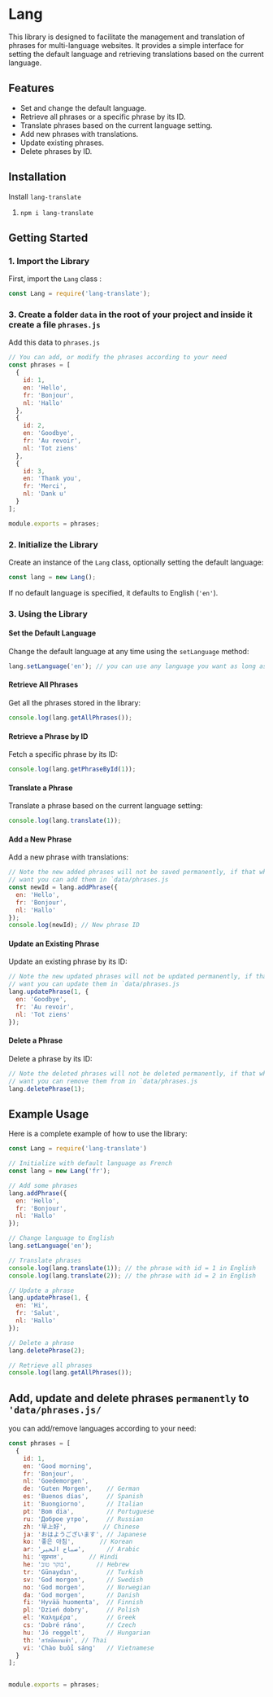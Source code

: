# Lang

This library is designed to facilitate the management and translation of phrases for multi-language websites.
It provides a simple interface for setting the default language and  retrieving translations based on the current language.

## Features

- Set and change the default language.
- Retrieve all phrases or a specific phrase by its ID.
- Translate phrases based on the current language setting.
- Add new phrases with translations.
- Update existing phrases.
- Delete phrases by ID.

## Installation

Install `lang-translate`

1. `npm i lang-translate`

## Getting Started

### 1. Import the Library

First, import the `Lang` class :

```javascript
const Lang = require('lang-translate');
```

### 3. Create a folder `data` in the root of your project and inside it create a file `phrases.js`

Add this data to `phrases.js` 

```javascript
// You can add, or modify the phrases according to your need
const phrases = [
  {
    id: 1,
    en: 'Hello',
    fr: 'Bonjour',
    nl: 'Hallo'
  },
  {
    id: 2,
    en: 'Goodbye',
    fr: 'Au revoir',
    nl: 'Tot ziens'
  },
  {
    id: 3,
    en: 'Thank you',
    fr: 'Merci',
    nl: 'Dank u'
  }
];

module.exports = phrases;
```

### 2. Initialize the Library

Create an instance of the `Lang` class, optionally setting the default language:

```javascript
const lang = new Lang();
```

If no default language is specified, it defaults to English (`'en'`).

### 3. Using the Library

#### Set the Default Language

Change the default language at any time using the `setLanguage` method:

```javascript
lang.setLanguage('en'); // you can use any language you want as long as they exits in your `data/phrases.js`
```

#### Retrieve All Phrases

Get all the phrases stored in the library:

```javascript
console.log(lang.getAllPhrases());
```

#### Retrieve a Phrase by ID

Fetch a specific phrase by its ID:

```javascript
console.log(lang.getPhraseById(1)); 
```

#### Translate a Phrase

Translate a phrase based on the current language setting:

```javascript
console.log(lang.translate(1)); 
```

#### Add a New Phrase

Add a new phrase with translations:

```javascript
// Note the new added phrases will not be saved permanently, if that what you 
// want you can add them in `data/phrases.js 
const newId = lang.addPhrase({
  en: 'Hello',
  fr: 'Bonjour',
  nl: 'Hallo'
});
console.log(newId); // New phrase ID
```

#### Update an Existing Phrase

Update an existing phrase by its ID:

```javascript
// Note the new updated phrases will not be updated permanently, if that what you 
// want you can update them in `data/phrases.js 
lang.updatePhrase(1, {
  en: 'Goodbye',
  fr: 'Au revoir',
  nl: 'Tot ziens'
});
```

#### Delete a Phrase

Delete a phrase by its ID:

```javascript
// Note the deleted phrases will not be deleted permanently, if that what you 
// want you can remove them from in `data/phrases.js 
lang.deletePhrase(1);
```

## Example Usage

Here is a complete example of how to use the library:

```javascript
const Lang = require('lang-translate')

// Initialize with default language as French
const lang = new Lang('fr');

// Add some phrases
lang.addPhrase({
  en: 'Hello',
  fr: 'Bonjour',
  nl: 'Hallo'
});

// Change language to English
lang.setLanguage('en');

// Translate phrases
console.log(lang.translate(1)); // the phrase with id = 1 in English
console.log(lang.translate(2)); // the phrase with id = 2 in English

// Update a phrase
lang.updatePhrase(1, {
  en: 'Hi',
  fr: 'Salut',
  nl: 'Hallo'
});

// Delete a phrase
lang.deletePhrase(2);

// Retrieve all phrases
console.log(lang.getAllPhrases());
```

## Add, update and delete phrases `permanently` to `'data/phrases.js/`

you can add/remove languages according to your need:

```javascript
const phrases = [
  {
    id: 1,
    en: 'Good morning',
    fr: 'Bonjour',
    nl: 'Goedemorgen',
    de: 'Guten Morgen',    // German
    es: 'Buenos días',     // Spanish
    it: 'Buongiorno',      // Italian
    pt: 'Bom dia',         // Portuguese
    ru: 'Доброе утро',     // Russian
    zh: '早上好',          // Chinese
    ja: 'おはようございます', // Japanese
    ko: '좋은 아침',       // Korean
    ar: 'صباح الخير',      // Arabic
    hi: 'सुप्रभात',       // Hindi
    he: 'בוקר טוב',       // Hebrew
    tr: 'Günaydın',        // Turkish
    sv: 'God morgon',      // Swedish
    no: 'God morgen',      // Norwegian
    da: 'God morgen',      // Danish
    fi: 'Hyvää huomenta',  // Finnish
    pl: 'Dzień dobry',     // Polish
    el: 'Καλημέρα',        // Greek
    cs: 'Dobré ráno',      // Czech
    hu: 'Jó reggelt',      // Hungarian
    th: 'สวัสดีตอนเช้า', // Thai
    vi: 'Chào buổi sáng'   // Vietnamese
  }
];


module.exports = phrases;
```
